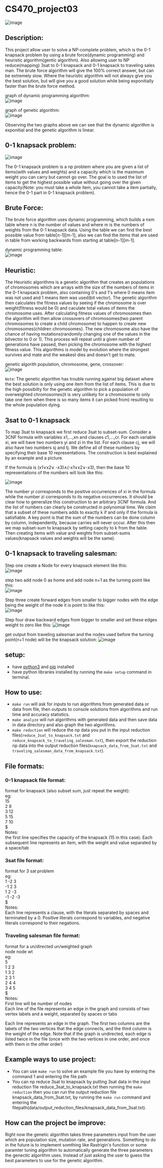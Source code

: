 # CS470_project03

![image](https://user-images.githubusercontent.com/60998598/234996445-2dd3a444-62e7-47af-8d9e-9f6eb4a0fdda.png)


## Description:
This project allow user to solve a NP-complete problem, which is the 0-1 knapsack problem by using a brute force(dynamic programming) and heuristic algorithm(gentic algorithm). Also allowing user to NP reduce(mapping) 3sat to 0-1 knapsack and 0-1 knapsack to traveling sales man. The brute force algorithm will give the 100% correct answer, but can be extremely slow. Where the heuristic algorithm will not always give you the best solution, but will give you a good solution while being exponitially faster than the brute force method.

graph of dynamic programming algorithm:  
![image](https://user-images.githubusercontent.com/60998598/234999877-ba6689ff-2c45-439f-8cec-cb3a623469a8.png)

graph of genetic algorithm:  
![image](https://user-images.githubusercontent.com/60998598/234999764-2456f4af-0eff-45b0-9e3b-cb493882780f.png)  

Observing the two graphs above we can see that the dynamic algorithm is exponitial and the genetic algorithm is linear.

## 0-1 knapsack problem:
![image](https://user-images.githubusercontent.com/60998598/234992912-b87e4310-10c3-4747-b3e8-2d315a1e6c9a.png)  

The 0-1 knapsack problem is a np problem where you are given a list of items(with values and weights) and a capacity which is the maximum weight you can carry but cannot go over. The goal is to used the list of items to get the highest possible value without going over the given capacity(Note: you must take a whole item, you cannot take a item partially, hence the 0-1 part in 0-1 knapsack problem).

## Brute Force:
The brute force algorithm uses dynamic programming, which builds a nxm table where n is the number of values and where m is the numbers of weights from the 0-1 knapsack data. Using the table we can find the best possible value from table[n-1][m-1], also we can find the items that are used in table from working backwards from starting at table[n-1][m-1].  

dynamic programming table:  
![image](https://user-images.githubusercontent.com/60998598/234991360-cc01b9ac-2907-417c-9b55-b84493d330ae.png)


## Heuristic:
The Heuristic algorithms is a genetic algorithm that creates an populations of chromosomes which are arrays with the size of the numbers of items in the 0-1 knapsack problem, also containing 0's and 1's where 0 means item was not used and 1 means item was used(bit vector). The genetic algorithm then calculates the fitness values by seeing if the chromosome is over weight(fitness would be 0) and caculate total values of items the chromosome uses. After calculating fitness values of chromosomes then the algorithm will then allow crossovers of chromosomes(two parent chromosomes to create a child chromosome) to happen to create new chromosomes(children chromosomes). The new chromosome also have the chance of having mutations(randomily changing one of the values in the bitvector to 0 or 1). This process will repeat until a given number of generations have passed, then picking the chromosome with the highest fitness value. This algorithms is model by evolution where the strongest survives and mate and the weakest dies and doesn't get to mate.  

genetic algorith population, chromosome, gene, crossover:  
![image](https://user-images.githubusercontent.com/60998598/234992289-e7063a6e-7369-440e-904f-decd8d6886e7.png)  

`Note`: The genetic algorithm has trouble running against big dataset where the best solution is only using one item from the list of items. This is due to the high possibilty for the genetic algorithm to pick a population of overweighted chromosomes(it is very unlikely for a chromosome to only take one item when there is so many items it can picked from) resulting to the whole population dying.

## 3sat to 0-1 knapsack
To map 3sat to knapsack we first reduce 3sat to subset-sum. Consider a 3CNF formula with variables x1,...,xn and clauses c1,...,cr. For each variable xi, we will have two numbers yi and zi in the list. For each clause cj, we will also have two numbers sj and tj. We define all of these numbers by specifying their base 10 representations. The construction is best explained by an example and a picture.  

If the formula is (x1∨x2∨ -x3)∧(-x1∨x2∨-x3), then the base 10 representations of the numbers will look like this: 

![image](https://user-images.githubusercontent.com/60998598/234988970-a16ea5a1-f1ec-4778-aaf9-e5b057dbefa2.png)  

The number yi corresponds to the positive occurrences of xi in the formula while the number zi corresponds to its negative occurrences. It should be clear how to generalize this construction to an arbitrary 3CNF formula. And the list of numbers can clearly be constructed in polynomial time. We claim that a subset of these numbers adds to exactly k if and only if the formula is satisfiable. A key point is that the sum of the numbers can be done column by column, independently, because carries will never occur. After this then we map subset-sum to knapsack by setting capcity to k from the table. Then creating items with value and weights from subset-sums values(knapsack values and weights will be the same). 

## 0-1 knapsack to traveling salesman:
Step one create a Node for every knapsack element like this:  
![image](https://user-images.githubusercontent.com/60998598/235017473-50385df9-23c1-4928-b2c0-f9cf85f9b1b2.png)

step two add node 0 as home and add node n+1 as the turning point like this:  
![image](https://user-images.githubusercontent.com/60998598/235017625-3c780bb6-d7a7-49b5-aa29-2c61499b5fb4.png)

Step three create forward edges from smaller to bigger nodes with the edge being the weight of the node it is point to like this:  
![image](https://user-images.githubusercontent.com/60998598/235017786-1860bca0-a4cf-4138-9ce4-571dbd596c1f.png)

Step four draw backward edges from bigger to smaller and set these edges weight to zero like this:
![image](https://user-images.githubusercontent.com/60998598/235017961-c77077e0-e28c-4992-b49c-68e3b720683a.png)

get output from traveling salesman and the nodes used before the turning point(n+1 node) will be the knapsack solution:
![image](https://user-images.githubusercontent.com/60998598/235018105-3cb45ec1-bde0-46e9-adac-edc661e8ecb0.png)

## setup:
- have [python3](https://www.python.org/) and [pip](https://pip.pypa.io/en/stable/installation/) installed
- have python libraries installed by running the `make setup` command in terminal.

## How to use:
- `make run` will ask for inputs to run algorithms from generated data or data from file, then outputs to console solutions from algorithms and run time and accuracy statistics.
- `make analyze` will run algorithms with generated data and then save data in data directory and also graph the two algorithms.
- `make reduction` will reduce the np data you put in the input reduction files(`reduce_3sat_to_knapsack.txt` and `reduce_knapsack_to_traveling_salesman.txt`), then export the reduction np data into the output reduction files(`knapsack_data_from_3sat.txt` and `traveling_salesman_data_from_knapsack.txt`).

## File formats:
### 0-1 knapsack file format:  
format for knapsack (also subset sum, just repeat the weight):  
eg:  
15  
2 8  
3 12  
5 15  
7 10  
$  
Notes:  
the first line specifies the capacity of the knapsack (15 in this case). Each subsequent line represents an item, with the weight and value separated by a space/tab  

### 3sat file format:
format for 3 sat problem  
eg:  
1 -2 3  
-1 2 3  
1 2 -3  
-1 -2 -3  
$  
Notes:  
Each line represents a clause, with the literals separated by spaces and terminated by a 0. Positive literals correspond to variables, and negative literals correspond to their negations.  

### Traveling salesman file format:
format for a un/directed un/weighted graph  
node node wt  
eg:  
5  
1 2 3  
1 3 2  
2 3 1  
2 4 4  
3 4 5  
$  
Notes:  
First line will be number of nodes  
Each line of the file represents an edge in the graph and consists of two vertex labels and a weight, separated by spaces or tabs  

Each line represents an edge in the graph. The first two columns are the labels of the two vertices that the edge connects, and the third column is the weight of the edge. Note that if the graph is undirected, each edge is listed twice in the file (once with the two vertices in one order, and once with them in the other order)  

## Example ways to use project:
- You can use `make run` to solve an example file you have by entering the command 1 and entering the file path
- You can np reduce 3sat to knapsack by putting 3sat data in the input reduction file reduce_3sat_to_knapsack.txt then running the `make reduction` then you can run the output reduction file knapsack_data_from_3sat.txt, by running the `make run` command and entering the filepath(data/output_reduction_files/knapsack_data_from_3sat.txt).

## How can the project be improve:
Right now the genetic algorithm takes three parameters input from the user which are population size, mutation rate, and generations. Something to do in the future is to implement somthing like Rastrigin's function or some paramter tuning algorithm to automatically generate the three parameters the genectic algorithm uses. Instead of just asking the user to guess the best parameters to use for the genetic algorithm.
